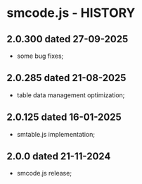 ﻿smcode.js - HISTORY
===================

2.0.300 dated 27-09-2025
------------------------
- some bug fixes;

2.0.285 dated 21-08-2025
------------------------
- table data management optimization;

2.0.125 dated 16-01-2025
------------------------
- smtable.js implementation;

2.0.0 dated 21-11-2024
----------------------
- smcode.js release;

